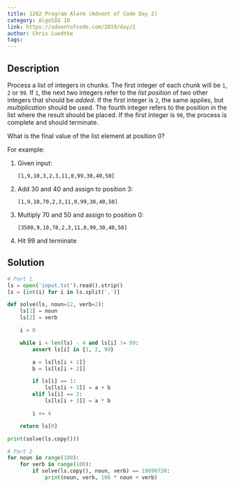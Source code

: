 ```yaml
---
title: 1202 Program Alarm (Advent of Code Day 2)
category: AlgoSIG 10
link: https://adventofcode.com/2019/day/2
author: Chris Luedtke
tags:
---
```


## Description

Process a list of integers in chunks. The first integer of each chunk will be `1`, `2` or `99`. If `1`, the next two integers refer to the *list position* of two other integers that should be *added*. If the first integer is `2`, the same applies, but *multiplication* should be used. The fourth integer refers to the position in the list where the result should be placed. If the first integer is `99`, the process is complete and should terminate.

What is the final value of the list element at position 0?

For example:
1. Given input:
    ```
    [1,9,10,3,2,3,11,0,99,30,40,50]
    ```
2. Add 30 and 40 and assign to position 3:
    ```
    [1,9,10,70,2,3,11,0,99,30,40,50]
    ```
3. Multiply 70 and 50 and assign to position 0:
    ```
    [3500,9,10,70,2,3,11,0,99,30,40,50]
    ```
4. Hit 99 and terminate


## Solution

```python
# Part 1
ls = open('input.txt').read().strip()
ls = [int(i) for i in ls.split(',')]

def solve(ls, noun=12, verb=2):
    ls[1] = noun
    ls[2] = verb

    i = 0

    while i < len(ls) - 4 and ls[i] != 99:
        assert ls[i] in {1, 2, 99}

        a = ls[ls[i + 1]]
        b = ls[ls[i + 2]]

        if ls[i] == 1:
            ls[ls[i + 3]] = a + b
        elif ls[i] == 2:
            ls[ls[i + 3]] = a * b

        i += 4

    return ls[0]

print(solve(ls.copy()))

# Part 2
for noun in range(100):
    for verb in range(100):
        if solve(ls.copy(), noun, verb) == 19690720:
            print(noun, verb, 100 * noun + verb)
```
